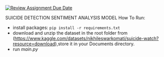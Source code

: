 [![Review Assignment Due Date](https://classroom.github.com/assets/deadline-readme-button-24ddc0f5d75046c5622901739e7c5dd533143b0c8e959d652212380cedb1ea36.svg)](https://classroom.github.com/a/__W9NUn_)

SUICIDE DETECTION SENTIMENT ANALYSIS MODEL
How To Run:
- install packages: `pip install -r requirements.txt`
- download and unzip the dataset in the root folder from (https://www.kaggle.com/datasets/nikhileswarkomati/suicide-watch?resource=download),store it in your Documents directory.
- run _main.py_

